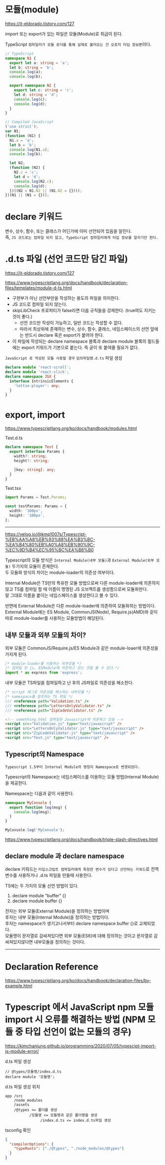# 모듈(module)

https://it-eldorado.tistory.com/127

import 또는 export가 있는 파일은 모듈(Module)로 취급이 된다.

TypeScript `컴파일러가 모듈 로더를 통해 실제로 불러오는 건 오로지 타입 정보뿐`이다.

```typescript
// TypeScript
namespace N1 {
  export let a: string = 'a';
  let b: string = 'b';
  console.log(a);
  console.log(b);

  export namespace N2 {
    export let c: string = 'c';
    let d: string = 'd';
    console.log(c);
    console.log(d);
  }
}

// Compiled JavaScript
('use strict');
var N1;
(function (N1) {
  N1.a = 'a';
  let b = 'b';
  console.log(N1.a);
  console.log(b);

  let N2;
  (function (N2) {
    N2.c = 'c';
    let d = 'd';
    console.log(N2.c);
    console.log(d);
  })((N2 = N1.N2 || (N1.N2 = {})));
})(N1 || (N1 = {}));
```

# declare 키워드

변수, 상수, 함수, 또는 클래스가 어딘가에 이미 선언되어 있음을 알린다.  
즉, `JS 코드로는 컴파일 되지 않고, TypeScript 컴파일러에게 타입 정보를 알리기만 한다.`

# .d.ts 파일 (선언 코드만 담긴 파일)

https://it-eldorado.tistory.com/127

https://www.typescriptlang.org/docs/handbook/declaration-files/templates/module-d-ts.html

- 구현부가 아닌 선언부만을 작성하는 용도의 파일을 의미한다.
- JS 코드로 컴파일 되지 않는다.
- skipLibCheck 프로퍼티가 false라면 다음 규칙들을 강제한다. (true여도 지키는 것이 좋다.)
  - 선언 코드만 작성이 가능하고, 일반 코드는 작성할 수 없다.
  - 따라서 최상위에 존재하는 변수, 상수, 함수, 클래스, 네임스페이스의 선언 앞에는 반드시 declare 혹은 export가 붙어야 한다.
- 이 파일에 작성되는 declare namespace 블록과 declare module 블록의 필드들에는 export 키워드가 기본으로 붙는다. 즉 굳이 또 붙여줄 필요가 없다.

`JavaScript 로 작성된 모듈 사용할 경우`
`임의파일명.d.ts` 파일 생성

```typescript
declare module 'react-scroll';
declare module 'react-slick';
declare namespace JSX {
  interface IntrinsicElements {
    'lottie-player': any;
  }
}
```

# export, import

https://www.typescriptlang.org/ko/docs/handbook/modules.html

Test.d.ts

```typescript
declare namespace Test {
  export interface Params {
    width?: string;
    height?: string;

    [key: string]: any;
  }
}
```

Test.tsx

```typescript
import Params = Test.Params;

const testParams: Params = {
  width: '100px',
  height: '100px',
};
```

---

https://velog.io/@kmp1007s/Typescript-%EB%AA%A8%EB%93%88%EA%B3%BC-%EA%B4%80%EB%A0%A8%EB%90%9C-%EC%9D%B4%EC%95%BC%EA%B8%B0

Typescript의 모듈 방식은 `Internal Module(내부 모듈)`과 `External Module(외부 모듈)` 두가지의 모듈이 존재한다.  
두 모듈화 방식의 차이는 module-loader의 의존성 여부이다.

Internal Module은 TS만의 특유한 모듈 방법으로써 다른 module-loader에 의존하지 않고 TS를 컴파일 할 때 이름이 명명된 JS 오브젝트를 생성함으로써 모듈화한다.  
말 그대로 이름을 붙이는 네임스페이스를 생성한다고 볼 수 있다.

반면에 External Module은 다른 module-loader에 의존하여 모듈화하는 방법이다.  
External Module에는 ES Module, CommonJS(Node), Require.js(AMD)와 같이 따로 module-loader를 사용하는 모듈방법이 해당된다.

## 내부 모듈과 외부 모듈의 차이?

외부 모듈은 CommonJS/Require.js/ES Module과 같은 module-loaer에 의존성을 가지게 된다.

```typescript
/* module-loader를 이용하는 외부모듈 */
/* 컴파일 된 js, ESModule에 의존하고 있는 것을 볼 수 있다.*/
import * as express from 'express';
```

내부 모듈은 TS파일을 컴파일하고 난 후의 JS파일로 의존성을 해소한다.

```typescript
/* script 태그로 의존성을 해소하는 내부모듈 */
/* namespace를 참조하는 TS 파일 */
/// <reference path="Validation.ts" />
/// <reference path="LettersOnlyValidator.ts" />
/// <reference path="ZipCodeValidator.ts" />
```

```html
<!-- something.html 컴파일된 Javascript에 의존하고 있음 -->
<script src="Validation.js" type="text/javascript" />
<script src="LettersOnlyValidator.js" type="text/javascript" />
<script src="ZipCodeValidator.js" type="text/javascript" />
<script src="Test.js" type="text/javascript" />
```

## Typescript의 Namespace

`Typescript 1.5부터 Internal Module의 명칭이 Namespace로 변경되었다.`

Typescript의 Namespace는 네임스페이스를 이용하는 모듈 방법(Internal Module)을 제공한다.

Namespace는 다음과 같이 사용한다.

```typescript
namespace MyConsole {
  export function log(msg) {
    console.log(msg);
  }
}

MyConsole.log('MyConsole');
```

https://www.typescriptlang.org/docs/handbook/triple-slash-directives.html

## declare module 과 declare namespace

declare 키워드는 `타입스크립트 컴파일러에게 특정한 변수가 있다고 선언하는 키워드`로 전역변수를 사용하거나 .d.ts 파일을 만들때 사용한다.

TS에는 두 가지의 모듈 선언 방법이 있다.

1. declare module "buffer" {}
2. declare module buffer {}

전자는 외부 모듈(External Module)을 정의하는 방법이며  
후자는 내부 모듈(Internal Module)을 정의하는 방법이다.  
후자는 namespace가 생기고나서부터 declare namespace buffer {}로 교체되었다.  
모듈명이 문자열로 감싸져있다면 외부 모듈(ES6)에 대해 정의하는 것이고 문자열로 감싸져있지않다면 내부모듈을 정의하는 것이다.

---

# Declaration Reference

https://www.typescriptlang.org/ko/docs/handbook/declaration-files/by-example.html

# Typescript 에서 JavaScript npm 모듈 import 시 오류를 해결하는 방법 (NPM 모듈 중 타입 선언이 없는 모듈의 경우)

https://kimchanjung.github.io/programming/2020/07/05/typescipt-import-js-module-error/

d.ts 파일 생성

```tsx
// @types/모듈명/index.d.ts
declare module '모듈명';
```

d.ts 파일 생성 위치

```
app /src
    /node_modules
    /assets
    /@types <= 폴더를 생성
           /모듈명 <= 모듈명과 같은 폴더명을 생성
                /index.d.ts <= index.d.ts파일 생성
```

tsconfig 확인

```json
{
  "compilerOptions": {
    "typeRoots": ["./@types", "./node_modules/@types"]
  }
}
```

